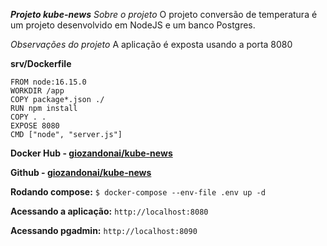 ***Projeto kube-news***
*Sobre o projeto*
O projeto conversão de temperatura é um projeto desenvolvido em NodeJS e um banco Postgres.

*Observações do projeto*
A aplicação é exposta usando a porta 8080

**srv/Dockerfile**
```
FROM node:16.15.0
WORKDIR /app
COPY package*.json ./
RUN npm install
COPY . .
EXPOSE 8080
CMD ["node", "server.js"]
```

**Docker Hub - [giozandonai/kube-news](https://hub.docker.com/u/giozandonai/kube-news)**

**Github - [giozandonai/kube-news](https://github.com/giozandonai/kube-news)**

**Rodando compose:**
`$ docker-compose --env-file .env up -d`

**Acessando a aplicação:**
`http://localhost:8080`

**Acessando pgadmin:**
`http://localhost:8090`
